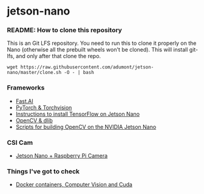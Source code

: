 # jetson-nano

### README: How to clone this repository

This is an Git LFS repository. You need to run this to clone it properly on the Nano (otherwise all the prebuilt wheels won't be cloned). This will install git-lfs, and only after that clone the repo.

```
wget https://raw.githubusercontent.com/adumont/jetson-nano/master/clone.sh -O - | bash
```

### Frameworks

- [Fast.AI](https://forums.fast.ai/t/share-your-work-here/27676/1274)
- [PyTorch & Torchvision](https://devtalk.nvidia.com/default/topic/1049071/jetson-nano/pytorch-for-jetson-nano/)
- [Instructions to install TensorFlow on Jetson Nano](https://docs.nvidia.com/deeplearning/frameworks/install-tf-jetson-platform/index.html)
- [OpenCV & dlib](https://medium.com/@ageitgey/build-a-hardware-based-face-recognition-system-for-150-with-the-nvidia-jetson-nano-and-python-a25cb8c891fd)
- [Scripts for building OpenCV on the NVIDIA Jetson Nano](https://github.com/JetsonHacksNano/buildOpenCV)

### CSI Cam

- [Jetson Nano + Raspberry Pi Camera](https://www.jetsonhacks.com/2019/04/02/jetson-nano-raspberry-pi-camera/)


### Things I've got to check

- [Docker containers, Computer Vision and Cuda](https://twitter.com/pjdecarlo/status/1149850403149762560) 
